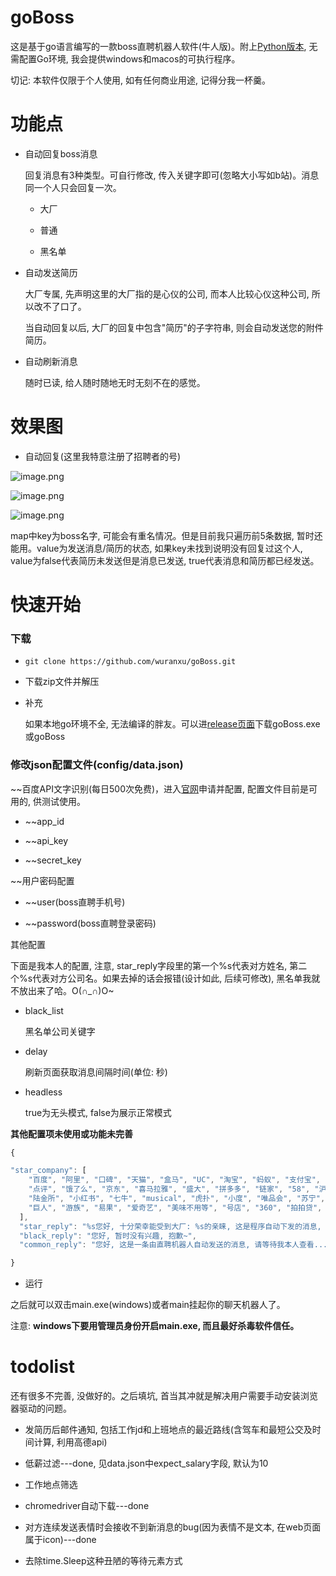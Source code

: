 # goBoss

  这是基于go语言编写的一款boss直聘机器人软件(牛人版)。附上[Python版本](https://github.com/wuranxu/Boss),
  无需配置Go环境, 我会提供windows和macos的可执行程序。
  
  切记: 本软件仅限于个人使用, 如有任何商业用途, 记得分我一杯羹。
  
# 功能点

  - 自动回复boss消息
  
    回复消息有3种类型。可自行修改, 传入关键字即可(忽略大小写如b站)。消息同一个人只会回复一次。

    - 大厂
    
    - 普通
    
    - 黑名单
      
  - 自动发送简历
  
    大厂专属, 先声明这里的大厂指的是心仪的公司, 而本人比较心仪这种公司, 所以改不了口了。

    当自动回复以后, 大厂的回复中包含"简历"的子字符串, 则会自动发送您的附件简历。
    
  - 自动刷新消息
  
    随时已读, 给人随时随地无时无刻不在的感觉。

# 效果图

  - 自动回复(这里我特意注册了招聘者的号)
  
  ![image.png](https://upload-images.jianshu.io/upload_images/6053915-a571a172db5f84b4.png?imageMogr2/auto-orient/strip%7CimageView2/2/w/1240)

  ![image.png](https://upload-images.jianshu.io/upload_images/6053915-53b65f6096ece8ae.png?imageMogr2/auto-orient/strip%7CimageView2/2/w/1240)

  ![image.png](https://upload-images.jianshu.io/upload_images/6053915-d4ee051d3a068c83.png?imageMogr2/auto-orient/strip%7CimageView2/2/w/1240)
  
  map中key为boss名字, 可能会有重名情况。但是目前我只遍历前5条数据, 暂时还能用。value为发送消息/简历的状态, 如果key未找到说明没有回复过这个人, value为false代表简历未发送但是消息已发送, true代表消息和简历都已经发送。
  
  
# 快速开始

### 下载
- ```git clone https://github.com/wuranxu/goBoss.git```

- 下载zip文件并解压

- 补充

  如果本地go环境不全, 无法编译的胖友。可以进[release页面](https://github.com/wuranxu/goBoss/releases)下载goBoss.exe或goBoss
  
  
### 修改json配置文件(config/data.json)

~~百度API文字识别(每日500次免费)，进入[官网](http://ai.baidu.com/tech/ocr/general)申请并配置, 配置文件目前是可用的, 供测试使用。

- ~~app_id

- ~~api_key

- ~~secret_key

~~用户密码配置

- ~~user(boss直聘手机号)

- ~~password(boss直聘登录密码)

其他配置

下面是我本人的配置, 注意, star_reply字段里的第一个%s代表对方姓名, 第二个%s代表对方公司名。如果去掉的话会报错(设计如此, 后续可修改), 黑名单我就不放出来了哈。O(∩_∩)O~

- black_list

  黑名单公司关键字

- delay

  刷新页面获取消息间隔时间(单位: 秒)
  
- headless

  true为无头模式, false为展示正常模式
  
**其他配置项未使用或功能未完善**

```Javascript
{  

"star_company": [
    "百度", "阿里", "口碑", "天猫", "盒马", "UC", "淘宝", "蚂蚁", "支付宝", "今日头条", "字节跳动", "腾讯", "滴滴", "bili", "美团", 
    "点评", "饿了么", "京东", "喜马拉雅", "盛大", "拼多多", "链家", "58", "沪江", "bili", "哔哩", "二三四五", "2345", "猫眼", 
    "陆金所", "小红书", "七牛", "musical", "虎扑", "小度", "唯品会", "苏宁", "平安", "携程", "有赞", "哈罗", "运满满", "蔚来",
    "巨人", "游族", "易果", "爱奇艺", "美味不用等", "号店", "360", "拍拍贷", "b站", "网易"
  ],
  "star_reply": "%s您好, 十分荣幸能受到大厂: %s的亲睐, 这是程序自动下发的消息, 如果您需要我的简历, 请在回复中带上\"简历\"字样。项目地址:https://github.com/wuranxu/goBoss",
  "black_reply": "您好, 暂时没有兴趣, 抱歉~",
  "common_reply": "您好, 这是一条由直聘机器人自动发送的消息, 请等待我本人查看..."

}

```

  - 运行

  之后就可以双击main.exe(windows)或者main挂起你的聊天机器人了。
  
  注意: **windows下要用管理员身份开启main.exe, 而且最好杀毒软件信任。**
  

# todolist
  还有很多不完善, 没做好的。之后填坑, 首当其冲就是解决用户需要手动安装浏览器驱动的问题。
  
- 发简历后邮件通知, 包括工作jd和上班地点的最近路线(含驾车和最短公交及时间计算, 利用高德api)
  
- 低薪过滤---done, 见data.json中expect_salary字段, 默认为10
- 工作地点筛选
- chromedriver自动下载---done
- 对方连续发送表情时会接收不到新消息的bug(因为表情不是文本, 在web页面属于icon)---done
- 去除time.Sleep这种丑陋的等待元素方式


